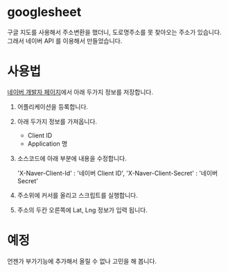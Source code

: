 # googlesheet

구글 지도를 사용해서 주소변환을 했더니, 도로명주소를 못 찾아오는 주소가 있습니다.
그래서 네이버 API 를 이용해서 만들었습니다.

# 사용법

[네이버 개발자 페이지](https://developers.naver.com/apps/#/list)에서 아래 두가지 정보를 저장합니다.

1. 어플리케이션을 등록합니다.
2. 아래 두가지 정보를 가져옵니다.

   - Client ID
   - Application 명

3. 소스코드에 아래 부분에 내용을 수정합니다.

   'X-Naver-Client-Id' : '네이버 Client ID',
   'X-Naver-Client-Secret' : '네이버 Secret'

4. 주소위에 커서를 올리고 스크립트를 실행합니다.
5. 주소의 두칸 오른쪽에 Lat, Lng 정보가 입력 됩니다.

# 예정

언젠가 부가기능에 추가해서 올릴 수 없나 고민을 해 봅니다.
